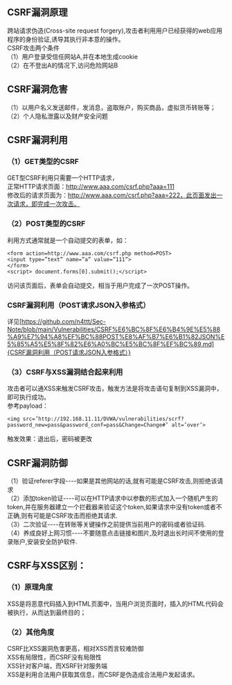 ## CSRF漏洞原理
跨站请求伪造(Cross-site request forgery),攻击者利用用户已经获得的web应用程序的身份验证,诱导其执行非本意的操作。</br>
CSRF攻击两个条件</br>
（1）用户登录受信任网站A,并在本地生成cookie</br>
（2）在不登出A的情况下,访问危险网站B

## CSRF漏洞危害
（1）以用户名义发送邮件，发消息，盗取账户，购买商品，虚拟货币转账等；</br>
（2）个人隐私泄露以及财产安全问题

## CSRF漏洞利用
### （1）GET类型的CSRF
GET型CSRF利用只需要一个HTTP请求，</br>
正常HTTP请求页面：http://www.aaa.com/csrf.php?aaa=111</br>
修改后的请求页面为：http://www.aaa.com/csrf.php?aaa=222，此页面发出一次请求，即完成一次攻击。

### （2）POST类型的CSRF
利用方式通常就是一个自动提交的表单，如：
```
<form action=http://www.aaa.com/csrf.php method=POST>
<input type=”text” name=”a” value=”111”>
</form>
<script> document.forms[0].submit();</script>
```
访问该页面后，表单会自动提交，相当于用户完成了一次POST操作。

### CSRF漏洞利用（POST请求JSON入参格式）
详见[https://github.com/n4ttt/Sec-Note/blob/main/Vulnerabilities/CSRF%E6%BC%8F%E6%B4%9E%E5%88%A9%E7%94%A8%EF%BC%88POST%E8%AF%B7%E6%B1%82JSON%E5%85%A5%E5%8F%82%E6%A0%BC%E5%BC%8F%EF%BC%89.md]{CSRF漏洞利用（POST请求JSON入参格式）}

### （3）CSRF与XSS漏洞结合起来利用
攻击者可以通XSS来触发CSRF攻击，触发方法是将攻击语句复制到XSS漏洞中，即可执行成功。</br>
参考payload：
```
<img src=’http://192.168.11.11/DVWA/vulnerabilities/scrf?password_new=pass&password_conf=pass&Change=Change#’ alt=’over’>
```
触发效果：退出后，密码被更改

## CSRF漏洞防御
（1）验证referer字段----如果是其他网站的话,就有可能是CSRF攻击,则拒绝该请求</br>
（2）添加token验证----可以在HTTP请求中以参数的形式加入一个随机产生的token,并在服务器建立一个拦截器来验证这个token,如果请求中没有token或者不正确,则有可能是CSRF攻击而拒绝其请求.</br>
（3）二次验证----在转账等关键操作之前提供当前用户的密码或者验证码.</br>
（4）养成良好上网习惯----不要随意点击链接和图片,及时退出长时间不使用的登录账户,安装安全防护软件.

## CSRF与XSS区别：
### （1）原理角度
XSS是将恶意代码插入到HTML页面中，当用户浏览页面时，插入的HTML代码会被执行，从而达到最终目的；

### （2）其他角度
CSRF比XSS漏洞危害更高，相对XSS而言较难防御</br>
XSS有局限性，而CSRF没有局限性</br>
XSS针对客户端，而XSRF针对服务端</br>
XSS是利用合法用户获取其信息，而CSRF是伪造成合法用户发起请求。
